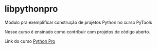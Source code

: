 # libpythonpro
Módulo pra exemplificar construção de projetos Python no curso PyTools

Nesse curso é ensinado como contribuir com projetos de código aberto.

Link do curso [Python Pro](https://plataforma.dev.pro.br/)
